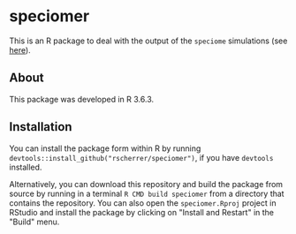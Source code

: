 # speciomer

This is an R package to deal with the output of the `speciome` simulations (see [here](https://github.com/rscherrer/speciome)).

## About

This package was developed in R 3.6.3.

## Installation

You can install the package form within R by running `devtools::install_github("rscherrer/speciomer")`, if you have `devtools` installed. 

Alternatively, you can download this repository and build the package from source by running in a terminal `R CMD build speciomer` from a directory that contains the repository. You can also open the `speciomer.Rproj` project in RStudio and install the package by clicking on "Install and Restart" in the "Build" menu.



